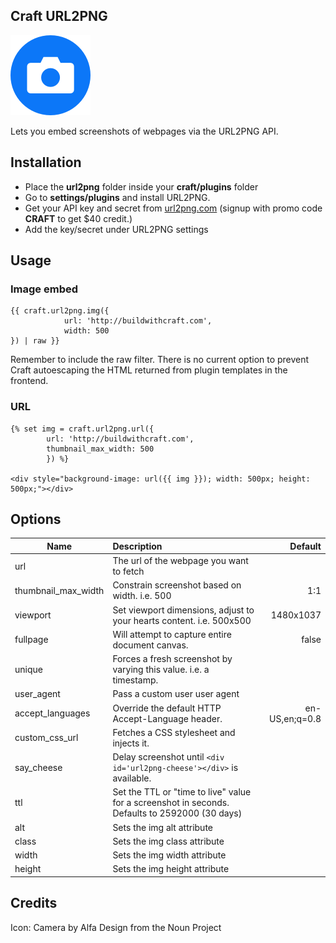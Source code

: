 ## Craft URL2PNG
![Logo](url2png/resources/logo.png)

Lets you embed screenshots of webpages via the URL2PNG API.

## Installation
* Place the **url2png** folder inside your **craft/plugins** folder
* Go to **settings/plugins** and install URL2PNG.
* Get your API key and secret from [url2png.com](https://www.url2png.com/) (signup with promo code **CRAFT** to get $40 credit.)
* Add the key/secret under URL2PNG settings

## Usage

### Image embed
```twig
{{ craft.url2png.img({
            url: 'http://buildwithcraft.com',
            width: 500
}) | raw }}
```

Remember to include the raw filter. There is no current option to prevent Craft autoescaping the HTML returned from plugin templates in the frontend.

### URL
```twig
{% set img = craft.url2png.url({
        url: 'http://buildwithcraft.com',
        thumbnail_max_width: 500
        }) %}

<div style="background-image: url({{ img }}); width: 500px; height: 500px;"></div>
```

## Options

| Name                     | Description                                                          | Default  |
| ------------------------ | :------------------------------------------------------------------ | ------: |
| url                      | The url of the webpage you want to fetch                             ||
| thumbnail_max_width      | Constrain screenshot based on width. i.e. 500                        | 1:1 |
| viewport                 | Set viewport dimensions, adjust to your hearts content. i.e. 500x500 | 1480x1037 |
| fullpage                 | Will attempt to capture entire document canvas.                      | false |
| unique                   | Forces a fresh screenshot by varying this value. i.e. a timestamp.   ||
| user_agent               | Pass a custom user user agent                                        ||
| accept_languages         | Override the default HTTP Accept-Language header.                    | en-US,en;q=0.8 |
| custom_css_url           | Fetches a CSS stylesheet and injects it.                             ||
| say_cheese               | Delay screenshot until ```<div id='url2png-cheese'></div>``` is available. ||
| ttl                      | Set the TTL or "time to live" value for a screenshot in seconds. Defaults to 2592000 (30 days) ||
| alt                      | Sets the img alt attribute                                           ||
| class                    | Sets the img class attribute                                         ||
| width                    | Sets the img width attribute                                         ||
| height                   | Sets the img height attribute                                        ||

## Credits

Icon: Camera by Alfa Design from the Noun Project